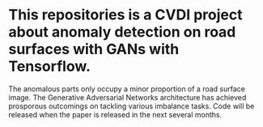 # This repositories is a CVDI project about anomaly detection on road surfaces with GANs with Tensorflow.
The anomalous parts only occupy a minor proportion of a road surface image. The Generative Adversarial Networks architecture has achieved prosporous outcomings on tackling various imbalance tasks. 
Code will be released when the paper is released in the next several months.
